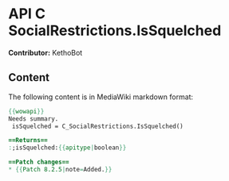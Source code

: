 # API C SocialRestrictions.IsSquelched

**Contributor:** KethoBot

## Content

The following content is in MediaWiki markdown format:

```mediawiki
{{wowapi}}
Needs summary.
 isSquelched = C_SocialRestrictions.IsSquelched()

==Returns==
:;isSquelched:{{apitype|boolean}}

==Patch changes==
* {{Patch 8.2.5|note=Added.}}
```